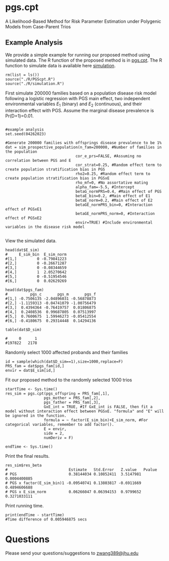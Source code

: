 # pgs.cpt
A Likelihood-Based Method for Risk Parameter Estimation under Polygenic Models from Case-Parent Trios

## Example Analysis
We provide a simple example for running our proposed method using simulated data. The R function of the proposed method is in [pgs.cpt](R/PGScpt.R). The R function to simulate data is available here [simulation](R/simulation.R).
```
rm(list = ls())
source("./R/PGScpt.R")
source("./R/simulation.R")
```
First simulate 200000 families based on a population disease risk model following a logistic regression with PGS main effect, two independent environmental variables $E_1$ (binary) and $E_2$ (continuous), and their interaction effect with PGS. Assume the marginal disease prevalence is Pr(D=1)=0.01.
```

#example analysis
set.seed(04262023)

#Generate 200000 families with offsprings disease prevalence to be 1%
dat = sim_prospective_population(n_fam=200000, #Number of families in the population
                               cor_e_prs=FALSE, #Assuming no correlation between PGS and E
                               cor_strat=0.25, #Random effect term to create population stratification bias in PGS
                               rho2=0.25, #Random effect term to create population stratification bias in PGSxE
                               rho_mf=0, #No assortative mating
                               alpha_fam=-5.5, #Intercept
                               betaG_normPRS=0.4, #Main effect of PGS
                               betaE_bin=0.2, #Main effect of E1
                               betaE_norm=0.2, #Main effect of E2
                               betaGE_normPRS_bin=0, #Interaction effect of PGSxE1
                               betaGE_normPRS_norm=0, #Interaction effect of PGSxE2
                               envir=TRUE) #Include environmental variables in the disease risk model


```

View the simulated data.
```
head(dat$E_sim)
#     E_sim_bin  E_sim_norm
#[1,]         0 -0.79841223
#[2,]         0 -0.26671287
#[3,]         0 -0.08344659
#[4,]         1  2.05270642
#[5,]         0 -0.51954546
#[6,]         0  0.02629269

head(dat$pgs_fam)
#          pgs_c       pgs_m       pgs_f
#[1,] -0.7506135 -2.04896031 -0.56878873
#[2,] -1.1159313 -0.04741079 -1.00756479
#[3,]  0.4394364 -0.76419757  0.01806875
#[4,]  0.2408536  0.99687805  0.07513997
#[5,]  0.7600675  1.59946273 -0.05412554
#[6,] -0.4180675  0.29314448  0.14294136

table(dat$D_sim)

#     0      1 
#197822   2178 
```

Randomly select 1000 affected probands and their families
```
id = sample(which(dat$D_sim==1),size=1000,replace=F)
PRS_fam = dat$pgs_fam[id,]
envir = dat$E_sim[id,]
```

Fit our proposed method to the randomly selected 1000 trios
```
startTime <- Sys.time()
res_sim = pgs.cpt(pgs_offspring = PRS_fam[,1], 
                 pgs_mother = PRS_fam[,2], 
                 pgs_father = PRS_fam[,3],
                 GxE_int = TRUE, #If GxE_int is FALSE, then fit a model without interaction effect between PGSxE. "formula" and "E" will be ignored in the function.
                 formula = ~ factor(E_sim_bin)+E_sim_norm, #For categorical variables, remember to add factor().
                 E = envir, 
                 side = 2,
                 numDeriv = F)

endTime <- Sys.time()
```

Print the final results.
```
res_sim$res_beta
#                           Estimate   Std.Error   Z.value   Pvalue
# PGS                       0.38144034 0.10852411  3.5147981 0.0004400885
# PGS x factor(E_sim_bin)1 -0.09540741 0.13803817 -0.6911669 0.4894606688
# PGS x E_sim_norm          0.06266047 0.06394153  0.9799652 0.3271033111
```

Print running time.
```
print(endTime - startTime)
#Time difference of 0.005946875 secs
```

# Questions
Please send your questions/suggestions to zwang389@jhu.edu
